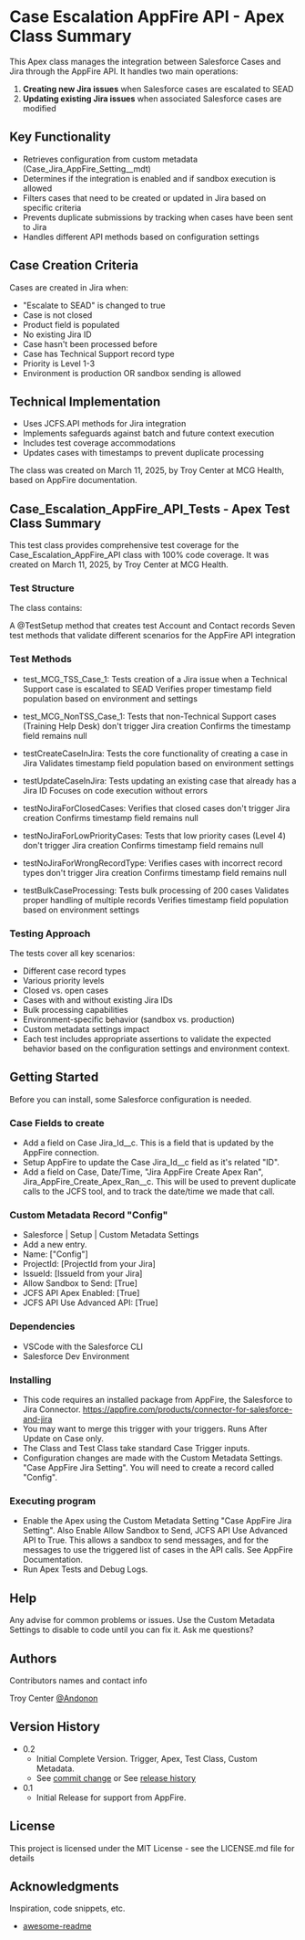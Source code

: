 # Case Escalation AppFire API - Apex Class Summary

This Apex class manages the integration between Salesforce Cases and Jira through the AppFire API. It handles two main operations:

1. **Creating new Jira issues** when Salesforce cases are escalated to SEAD
2. **Updating existing Jira issues** when associated Salesforce cases are modified

## Key Functionality

- Retrieves configuration from custom metadata (Case_Jira_AppFire_Setting__mdt)
- Determines if the integration is enabled and if sandbox execution is allowed
- Filters cases that need to be created or updated in Jira based on specific criteria
- Prevents duplicate submissions by tracking when cases have been sent to Jira
- Handles different API methods based on configuration settings

## Case Creation Criteria
Cases are created in Jira when:
- "Escalate to SEAD" is changed to true
- Case is not closed
- Product field is populated
- No existing Jira ID
- Case hasn't been processed before
- Case has Technical Support record type
- Priority is Level 1-3
- Environment is production OR sandbox sending is allowed

## Technical Implementation
- Uses JCFS.API methods for Jira integration
- Implements safeguards against batch and future context execution
- Includes test coverage accommodations
- Updates cases with timestamps to prevent duplicate processing

The class was created on March 11, 2025, by Troy Center at MCG Health, based on AppFire documentation.

## Case_Escalation_AppFire_API_Tests - Apex Test Class Summary
This test class provides comprehensive test coverage for the Case_Escalation_AppFire_API class with 100% code coverage. It was created on March 11, 2025, by Troy Center at MCG Health.

### Test Structure
The class contains:

A @TestSetup method that creates test Account and Contact records
Seven test methods that validate different scenarios for the AppFire API integration

### Test Methods
* test_MCG_TSS_Case_1:
Tests creation of a Jira issue when a Technical Support case is escalated to SEAD
Verifies proper timestamp field population based on environment and settings

* test_MCG_NonTSS_Case_1: 
Tests that non-Technical Support cases (Training Help Desk) don't trigger Jira creation
Confirms the timestamp field remains null

* testCreateCaseInJira: 
Tests the core functionality of creating a case in Jira
Validates timestamp field population based on environment settings

* testUpdateCaseInJira: 
Tests updating an existing case that already has a Jira ID
Focuses on code execution without errors

* testNoJiraForClosedCases: 
Verifies that closed cases don't trigger Jira creation
Confirms timestamp field remains null

* testNoJiraForLowPriorityCases: 
Tests that low priority cases (Level 4) don't trigger Jira creation
Confirms timestamp field remains null

* testNoJiraForWrongRecordType: 
Verifies cases with incorrect record types don't trigger Jira creation
Confirms timestamp field remains null

* testBulkCaseProcessing: 
Tests bulk processing of 200 cases
Validates proper handling of multiple records
Verifies timestamp field population based on environment settings

### Testing Approach
The tests cover all key scenarios:
* Different case record types
* Various priority levels
* Closed vs. open cases
* Cases with and without existing Jira IDs
* Bulk processing capabilities
* Environment-specific behavior (sandbox vs. production)
* Custom metadata settings impact
* Each test includes appropriate assertions to validate the expected behavior based on the configuration settings and environment context.

## Getting Started
Before you can install, some Salesforce configuration is needed. 

### Case Fields to create
* Add a field on Case Jira_Id__c. This is a field that is updated by the AppFire connection.
* Setup AppFire to update the Case Jira_Id__c field as it's related "ID".
* Add a field on Case, Date/Time, "Jira AppFire Create Apex Ran", Jira_AppFire_Create_Apex_Ran__c. This will be used to prevent duplicate calls to the JCFS tool, and to track the date/time we made that call.

### Custom Metadata Record "Config"
* Salesforce | Setup | Custom Metadata Settings
* Add a new entry.
* Name: ["Config"]
* ProjectId: [ProjectId from your Jira]
* IssueId: [IssueId from your Jira]
* Allow Sandbox to Send: [True]
* JCFS API Apex Enabled: [True]
* JCFS API Use Advanced API: [True] 

### Dependencies

* VSCode with the Salesforce CLI
* Salesforce Dev Environment

### Installing

* This code requires an installed package from AppFire, the Salesforce to Jira Connector. https://appfire.com/products/connector-for-salesforce-and-jira
* You may want to merge this trigger with your triggers. Runs After Update on Case only.
* The Class and Test Class take standard Case Trigger inputs.
* Configuration changes are made with the Custom Metadata Settings. "Case AppFire Jira Setting". You will need to create a record called "Config". 

### Executing program

* Enable the Apex using the Custom Metadata Setting "Case AppFire Jira Setting". Also Enable Allow Sandbox to Send, JCFS API Use Advanced API to True. This allows a sandbox to send messages, and for the messages to use the triggered list of cases in the API calls. See AppFire Documentation.  
* Run Apex Tests and Debug Logs. 

## Help

Any advise for common problems or issues.
Use the Custom Metadata Settings to disable to code until you can fix it. 
Ask me questions? 

## Authors

Contributors names and contact info

Troy Center [@Andonon](https://x.com/troycenter) 

## Version History

* 0.2
    * Initial Complete Version. Trigger, Apex, Test Class, Custom Metadata. 
    * See [commit change]() or See [release history]()
* 0.1
    * Initial Release for support from AppFire. 

## License

This project is licensed under the MIT License - see the LICENSE.md file for details

## Acknowledgments

Inspiration, code snippets, etc.
* [awesome-readme](https://github.com/matiassingers/awesome-readme)

